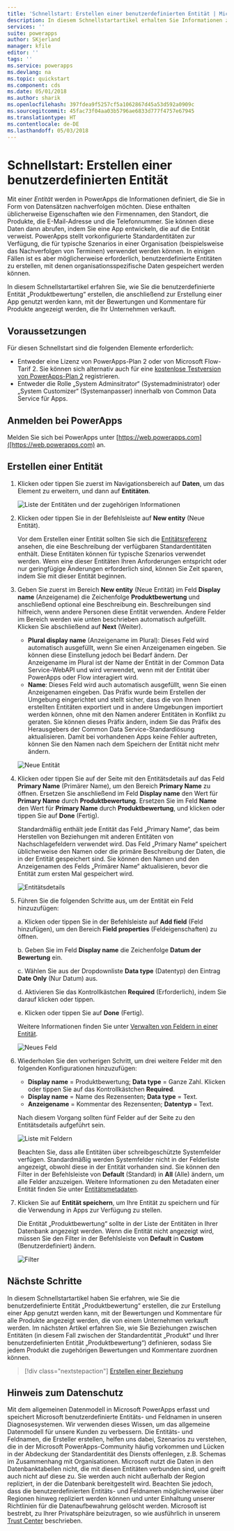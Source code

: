 ```yaml
---
title: 'Schnellstart: Erstellen einer benutzerdefinierten Entität | Microsoft-Dokumentation'
description: In diesem Schnellstartartikel erhalten Sie Informationen zum Erstellen einer benutzerdefinierten Entität in PowerApps.
services: ''
suite: powerapps
author: SKjerland
manager: kfile
editor: ''
tags: ''
ms.service: powerapps
ms.devlang: na
ms.topic: quickstart
ms.component: cds
ms.date: 05/01/2018
ms.author: sharik
ms.openlocfilehash: 397fdea9f5257cf5a1062867d45a53d592a0909c
ms.sourcegitcommit: 45fac73f04aa03b5796ae6833d777f4757e67945
ms.translationtype: HT
ms.contentlocale: de-DE
ms.lasthandoff: 05/03/2018
---
```

# <a name="quickstart-create-a-custom-entity"></a>Schnellstart: Erstellen einer benutzerdefinierten Entität
Mit einer *Entität* werden in PowerApps die Informationen definiert, die Sie in Form von Datensätzen nachverfolgen möchten. Diese enthalten üblicherweise Eigenschaften wie den Firmennamen, den Standort, die Produkte, die E-Mail-Adresse und die Telefonnummer. Sie können diese Daten dann abrufen, indem Sie eine App entwickeln, die auf die Entität verweist. PowerApps stellt vorkonfigurierte Standardentitäten zur Verfügung, die für typische Szenarios in einer Organisation (beispielsweise das Nachverfolgen von Terminen) verwendet werden können. In einigen Fällen ist es aber möglicherweise erforderlich, benutzerdefinierte Entitäten zu erstellen, mit denen organisationsspezifische Daten gespeichert werden können.

In diesem Schnellstartartikel erfahren Sie, wie Sie die benutzerdefinierte Entität „Produktbewertung“ erstellen, die anschließend zur Erstellung einer App genutzt werden kann, mit der Bewertungen und Kommentare für Produkte angezeigt werden, die Ihr Unternehmen verkauft.

## <a name="prerequisites"></a>Voraussetzungen
Für diesen Schnellstart sind die folgenden Elemente erforderlich:
* Entweder eine Lizenz von PowerApps-Plan 2 oder von Microsoft Flow-Tarif 2. Sie können sich alternativ auch für eine [kostenlose Testversion von PowerApps-Plan 2](https://web.powerapps.com/signup?redirect=marketing&email=) registrieren.
* Entweder die Rolle „System Adminsitrator“ (Systemadministrator) oder „System Customizer“ (Systemanpasser) innerhalb von Common Data Service für Apps.

## <a name="sign-in-to-powerapps"></a>Anmelden bei PowerApps
Melden Sie sich bei PowerApps unter [https://web.powerapps.com]([https://web.powerapps.com) an.

## <a name="create-an-entity"></a>Erstellen einer Entität
1. Klicken oder tippen Sie zuerst im Navigationsbereich auf **Daten**, um das Element zu erweitern, und dann auf **Entitäten**.

    ![Liste der Entitäten und der zugehörigen Informationen](./media/data-platform-cds-create-entity/entitylist.png "Entity List")

2. Klicken oder tippen Sie in der Befehlsleiste auf **New entity** (Neue Entität).

    Vor dem Erstellen einer Entität sollten Sie sich die [Entitätsreferenz](../../developer/common-data-service/reference/about-entity-reference.md) ansehen, die eine Beschreibung der verfügbaren Standardentitäten enthält. Diese Entitäten können für typische Szenarios verwendet werden. Wenn eine dieser Entitäten Ihren Anforderungen entspricht oder nur geringfügige Änderungen erforderlich sind, können Sie Zeit sparen, indem Sie mit dieser Entität beginnen. 

3. Geben Sie zuerst im Bereich **New entity** (Neue Entität) im Feld **Display name** (Anzeigename) die Zeichenfolge **Produktbewertung** und anschließend optional eine Beschreibung ein. Beschreibungen sind hilfreich, wenn andere Personen diese Entität verwenden. Andere Felder im Bereich werden wie unten beschrieben automatisch aufgefüllt. Klicken Sie abschließend auf **Next** (Weiter).

    * **Plural display name** (Anzeigename im Plural): Dieses Feld wird automatisch ausgefüllt, wenn Sie einen Anzeigenamen eingeben. Sie können diese Einstellung jedoch bei Bedarf ändern. Der Anzeigename im Plural ist der Name der Entität in der Common Data Service-WebAPI und wird verwendet, wenn mit der Entität über PowerApps oder Flow interagiert wird.
    * **Name**: Dieses Feld wird auch automatisch ausgefüllt, wenn Sie einen Anzeigenamen eingeben. Das Präfix wurde beim Erstellen der Umgebung eingerichtet und stellt sicher, dass die von Ihnen erstellten Entitäten exportiert und in andere Umgebungen importiert werden können, ohne mit den Namen anderer Entitäten in Konflikt zu geraten. Sie können dieses Präfix ändern, indem Sie das Präfix des Herausgebers der Common Data Service-Standardlösung aktualisieren. Damit bei vorhandenen Apps keine Fehler auftreten, können Sie den Namen nach dem Speichern der Entität nicht mehr ändern.
     
    ![Neue Entität](./media/data-platform-cds-create-entity/newentitypanel.png "New entity panel")

4. Klicken oder tippen Sie auf der Seite mit den Entitätsdetails auf das Feld **Primary Name** (Primärer Name), um den Bereich **Primary Name** zu öffnen. Ersetzen Sie anschließend im Feld **Display name** den Wert für **Primary Name** durch **Produktbewertung**. Ersetzen Sie im Feld **Name** den Wert für **Primary Name** durch **Produktbewertung**, und klicken oder tippen Sie auf **Done** (Fertig).
 
    Standardmäßig enthält jede Entität das Feld „Primary Name“, das beim Herstellen von Beziehungen mit anderen Entitäten von Nachschlagefeldern verwendet wird. Das Feld „Primary Name“ speichert üblicherweise den Namen oder die primäre Beschreibung der Daten, die in der Entität gespeichert sind. Sie können den Namen und den Anzeigenamen des Felds „Primärer Name“ aktualisieren, bevor die Entität zum ersten Mal gespeichert wird.

    ![Entitätsdetails](./media/data-platform-cds-create-entity/newentitydetails.png "Neue Entitätsdetails")

5. Führen Sie die folgenden Schritte aus, um der Entität ein Feld hinzuzufügen:
 
    a. Klicken oder tippen Sie in der Befehlsleiste auf **Add field** (Feld hinzufügen), um den Bereich **Field properties** (Feldeigenschaften) zu öffnen.

    b. Geben Sie im Feld **Display name** die Zeichenfolge **Datum der Bewertung** ein.

    c. Wählen Sie aus der Dropdownliste **Data type** (Datentyp) den Eintrag **Date Only** (Nur Datum) aus.

    d. Aktivieren Sie das Kontrollkästchen **Required** (Erforderlich), indem Sie darauf klicken oder tippen.
    
    e. Klicken oder tippen Sie auf **Done** (Fertig).
     
    Weitere Informationen finden Sie unter [Verwalten von Feldern in einer Entität](data-platform-manage-fields.md).

    ![Neues Feld](./media/data-platform-cds-create-entity/newfieldpanel-2.png "Bereich „Neues Feld“")

6. Wiederholen Sie den vorherigen Schritt, um drei weitere Felder mit den folgenden Konfigurationen hinzuzufügen:
    * **Display name** = Produktbewertung; **Data type** = Ganze Zahl. Klicken oder tippen Sie auf das Kontrollkästchen **Required**.
    * **Display name**  = Name des Rezensenten; **Data type** = Text.
    * **Anzeigename**  = Kommentar des Rezensenten; **Datentyp** = Text.

    Nach diesem Vorgang sollten fünf Felder auf der Seite zu den Entitätsdetails aufgeführt sein.

    ![Liste mit Feldern](./media/data-platform-cds-create-entity/addedfields.png "List of fields")

    Beachten Sie, dass alle Entitäten über schreibgeschützte Systemfelder verfügen. Standardmäßig werden Systemfelder nicht in der Felderliste angezeigt, obwohl diese in der Entität vorhanden sind. Sie können den Filter in der Befehlsleiste von **Default** (Standard) in **All** (Alle) ändern, um alle Felder anzuzeigen. Weitere Informationen zu den Metadaten einer Entität finden Sie unter [Entitätsmetadaten](../../developer/common-data-service/entity-metadata.md).

7. Klicken Sie auf **Entität speichern**, um Ihre Entität zu speichern und für die Verwendung in Apps zur Verfügung zu stellen.

    Die Entität „Produktbewertung“ sollte in der Liste der Entitäten in Ihrer Datenbank angezeigt werden. Wenn die Entität nicht angezeigt wird, müssen Sie den Filter in der Befehlsleiste von **Default** in **Custom** (Benutzerdefiniert) ändern.

    ![Filter](./media/data-platform-cds-create-entity/filter.png "Filter selection")

## <a name="next-steps"></a>Nächste Schritte
In diesem Schnellstartartikel haben Sie erfahren, wie Sie die benutzerdefinierte Entität „Produktbewertung“ erstellen, die zur Erstellung einer App genutzt werden kann, mit der Bewertungen und Kommentare für alle Produkte angezeigt werden, die von einem Unternehmen verkauft werden. Im nächsten Artikel erfahren Sie, wie Sie Beziehungen zwischen Entitäten (in diesem Fall zwischen der Standardentität „Produkt“ und Ihrer benutzerdefinierten Entität „Produktbewertung“) definieren, sodass Sie jedem Produkt die zugehörigen Bewertungen und Kommentare zuordnen können.

> [!div class="nextstepaction"]
> [Erstellen einer Beziehung](data-platform-entity-lookup.md)

## <a name="privacy-notice"></a>Hinweis zum Datenschutz
Mit dem allgemeinen Datenmodell in Microsoft PowerApps erfasst und speichert Microsoft benutzerdefinierte Entitäts- und Feldnamen in unseren Diagnosesystemen. Wir verwenden dieses Wissen, um das allgemeine Datenmodell für unsere Kunden zu verbessern. Die Entitäts- und Feldnamen, die Ersteller erstellen, helfen uns dabei, Szenarios zu verstehen, die in der Microsoft PowerApps-Community häufig vorkommen und Lücken in der Abdeckung der Standardentität des Diensts offenlegen, z.B. Schemas im Zusammenhang mit Organisationen. Microsoft nutzt die Daten in den Datenbanktabellen nicht, die mit diesen Entitäten verbunden sind, und greift auch nicht auf diese zu. Sie werden auch nicht außerhalb der Region repliziert, in der die Datenbank bereitgestellt wird. Beachten Sie jedoch, dass die benutzerdefinierten Entitäts- und Feldnamen möglicherweise über Regionen hinweg repliziert werden können und unter Einhaltung unserer Richtlinien für die Datenaufbewahrung gelöscht werden. Microsoft ist bestrebt, zu Ihrer Privatsphäre beizutragen, so wie ausführlich in unserem [Trust Center](https://www.microsoft.com/trustcenter/Privacy/default.aspx) beschrieben.
